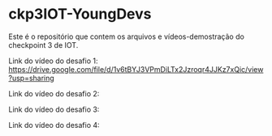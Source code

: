 # ckp3IOT-YoungDevs
Este é o repositório que contem os arquivos e vídeos-demostração do checkpoint 3 de IOT.

Link do vídeo do desafio 1: https://drive.google.com/file/d/1v6tBYJ3VPmDiLTx2Jzroqr4JJKz7xQic/view?usp=sharing

Link do vídeo do desafio 2:

Link do vídeo do desafio 3:

Link do vídeo do desafio 4:
